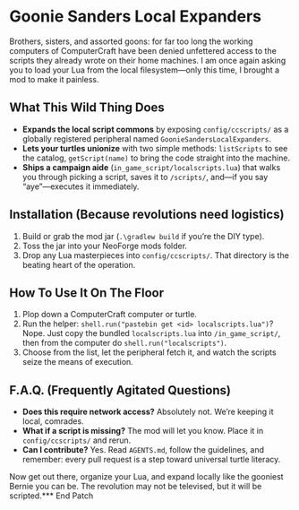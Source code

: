 # Goonie Sanders Local Expanders

Brothers, sisters, and assorted goons: for far too long the working computers of ComputerCraft have been denied unfettered access to the scripts they already wrote on their home machines. I am once again asking you to load your Lua from the local filesystem—only this time, I brought a mod to make it painless.

## What This Wild Thing Does
- **Expands the local script commons** by exposing `config/ccscripts/` as a globally registered peripheral named `GoonieSandersLocalExpanders`.
- **Lets your turtles unionize** with two simple methods: `listScripts` to see the catalog, `getScript(name)` to bring the code straight into the machine.
- **Ships a campaign aide** (`in_game_script/localscripts.lua`) that walks you through picking a script, saves it to `/scripts/`, and—if you say “aye”—executes it immediately.

## Installation (Because revolutions need logistics)
1. Build or grab the mod jar (``.\gradlew build`` if you’re the DIY type).
2. Toss the jar into your NeoForge mods folder.
3. Drop any Lua masterpieces into `config/ccscripts/`. That directory is the beating heart of the operation.

## How To Use It On The Floor
1. Plop down a ComputerCraft computer or turtle.
2. Run the helper: `shell.run("pastebin get <id> localscripts.lua")`? Nope. Just copy the bundled `localscripts.lua` into `/in_game_script/`, then from the computer do `shell.run("localscripts")`.
3. Choose from the list, let the peripheral fetch it, and watch the scripts seize the means of execution.

## F.A.Q. (Frequently Agitated Questions)
- **Does this require network access?** Absolutely not. We’re keeping it local, comrades.
- **What if a script is missing?** The mod will let you know. Place it in `config/ccscripts/` and rerun.
- **Can I contribute?** Yes. Read `AGENTS.md`, follow the guidelines, and remember: every pull request is a step toward universal turtle literacy.

Now get out there, organize your Lua, and expand locally like the gooniest Bernie you can be. The revolution may not be televised, but it will be scripted.*** End Patch
